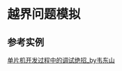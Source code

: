 # 越界问题模拟

## 参考实例

[单片机开发过程中的调试绝招_by韦东山](https://www.bilibili.com/video/BV1bB4y1q72a?spm_id_from=333.999.0.0&vd_source=978dda5bc1f494fd2f4571f8d4f367cd)

